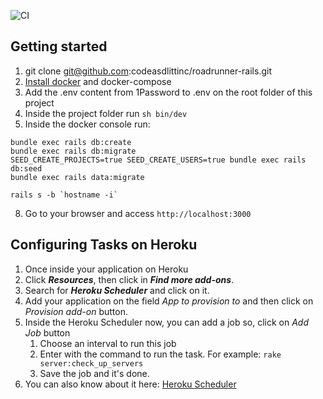 ![CI](https://github.com/codelittinc/roadrunner-rails/workflows/CI/badge.svg)

## Getting started

1. git clone git@github.com:codeasdlittinc/roadrunner-rails.git
2.  [Install docker](https://www.digitalocean.com/community/tutorials/how-to-install-and-use-docker-on-ubuntu-18-04) and docker-compose
3. Add the .env content from 1Password to .env on the root folder of this project
6. Inside the project folder run `sh bin/dev`
7. Inside the docker console run:

```
bundle exec rails db:create
bundle exec rails db:migrate
SEED_CREATE_PROJECTS=true SEED_CREATE_USERS=true bundle exec rails db:seed
bundle exec rails data:migrate

rails s -b `hostname -i`
```

8. Go to your browser and access `http://localhost:3000`

## Configuring Tasks on Heroku

1. Once inside your application on Heroku
2. Click ***Resources***, then click in ***Find more add-ons***.
3. Search for ***Heroku Scheduler*** and click on it.
4. Add your application on the field *App to provision to* and then click on *Provision add-on* button.
5. Inside the Heroku Scheduler now, you can add a job so, click on *Add Job* button
    1. Choose an interval to run this job
    2. Enter with the command to run the task. For example: 
    ```rake server:check_up_servers```
    3. Save the job and it's done.
6. You can also know about it here: [Heroku Scheduler](https://devcenter.heroku.com/articles/scheduler)

